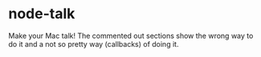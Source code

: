 # node-talk

Make your Mac talk! The commented out sections show the wrong way to do it and a not so pretty way (callbacks) of doing it.
